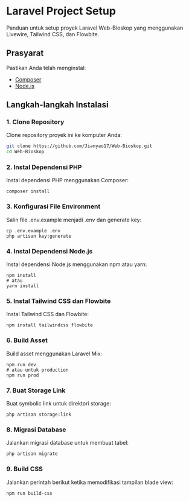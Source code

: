 # Laravel Project Setup

Panduan untuk setup proyek Laravel Web-Bioskop yang menggunakan Livewire, Tailwind CSS, dan Flowbite.

## Prasyarat

Pastikan Anda telah menginstal:
- [Composer](https://getcomposer.org/download/)
- [Node.js](https://nodejs.org/en/download/)

## Langkah-langkah Instalasi

### 1. Clone Repository

Clone repository proyek ini ke komputer Anda:

```sh
git clone https://github.com/Jianyao17/Web-Bioskop.git
cd Web-Bioskop
```

### 2. Instal Dependensi PHP
Instal dependensi PHP menggunakan Composer:
```
composer install
```

### 3. Konfigurasi File Environment
Salin file .env.example menjadi .env dan generate key:
```
cp .env.example .env
php artisan key:generate
```

### 4. Instal Dependensi Node.js
Instal dependensi Node.js menggunakan npm atau yarn:
```
npm install
# atau
yarn install
```

### 5. Instal Tailwind CSS dan Flowbite
Instal Tailwind CSS dan Flowbite:
```
npm install tailwindcss flowbite
```

### 6. Build Asset
Build asset menggunakan Laravel Mix:
```
npm run dev
# atau untuk production
npm run prod
```

### 7. Buat Storage Link
Buat symbolic link untuk direktori storage:
```
php artisan storage:link
```

### 8. Migrasi Database
Jalankan migrasi database untuk membuat tabel:
```
php artisan migrate
```

### 9. Build CSS
Jalankan perintah berikut ketika memodifikasi tampilan blade view:
```
npm run build-css
```